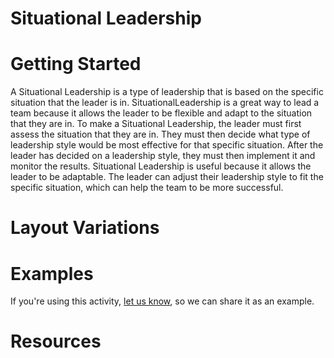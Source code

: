 # Situational Leadership

# Getting Started

A Situational Leadership is a type of leadership that is based on the specific situation that the leader is in. SituationalLeadership is a great way to lead a team because it allows the leader to be flexible and adapt to the situation that they are in. To make a Situational Leadership, the leader must first assess the situation that they are in. They must then decide what type of leadership style would be most effective for that specific situation. After the leader has decided on a leadership style, they must then implement it and monitor the results. Situational Leadership is useful because it allows the leader to be adaptable. The leader can adjust their leadership style to fit the specific situation, which can help the team to be more successful.

# Layout Variations
# Examples
If you're using this activity, [let us know](https://github.com/Standards-and-Practices/structured-rapid-development/issues/new?assignees=&labels=documentation&template=example-submission.md&title=Example+of+%5Byour+pattern+here%5D), so we can share it as an example.
# Resources